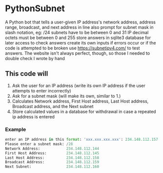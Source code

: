 # PythonSubnet

A Python bot that tells a user-given IP address's network address, address range, broadcast, and next address in line
also prompt for subnet mask in slash notation, eg: /24
subnets have to be between 0 and 31
IP decimal octets must be between 0 and 255
store answers in sqlite3 database for later access to check answers
create its own inputs if errors occur or if the code is attempted to be broken
use https://subnetipv4.com/ to test answers.
The website isn't always perfect, though, so those I needed to double check I wrote by hand

## This code will
1. Ask the user for an IP address (write its own IP address if the user attempts to enter incorrectly)
2. Ask for a subnet mask (will make its own, similar to 1.)
3. Calculates Network address, First Host address, Last Host address, Broadcast address, and the Next subnet
4. Store calculated values in a database for withdrawal in case a repeated ip address is entered

### Example
```python
enter an IP address in this format: 'xxx.xxx.xxx.xxx': 234.148.112.157
Please enter a subnet mask: /28
Network Address:            234.148.112.144
First Host Address:         234.148.112.145
Last Host Address:          234.148.112.158
Broadcast Address:          234.148.112.159
Next Subnet:                234.148.112.160
```
